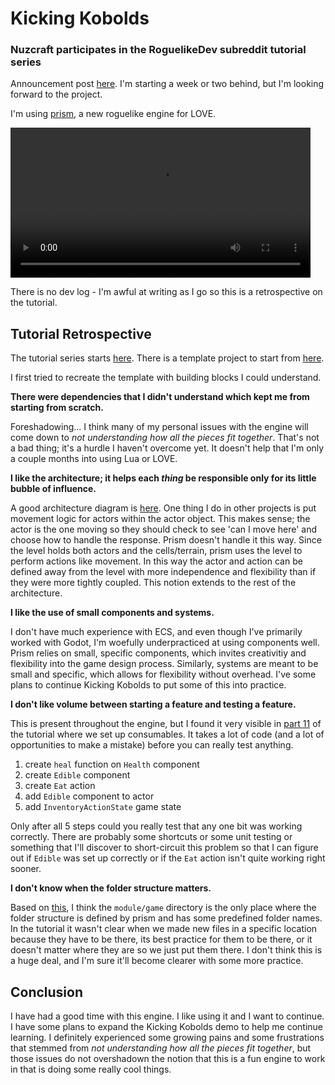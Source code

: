 # Kicking Kobolds

### Nuzcraft participates in the RoguelikeDev subreddit tutorial series

Announcement post [here](https://old.reddit.com/r/roguelikedev/comments/1luh8og/roguelikedev_does_the_complete_roguelike_tutorial/). I'm starting a week or two behind, but I'm looking forward to the project.

I'm using [prism](https://github.com/PrismRL/prism), a new roguelike engine for LOVE. 

<video src="https://raw.githubusercontent.com/PrismRL/prism/master/media/rage.mp4" controls width="480">
  video from prism repo demoing prism in a rage roguelike
</video>

There is no dev log - I'm awful at writing as I go so this is a retrospective on the tutorial.

## Tutorial Retrospective

The tutorial series starts [here](https://prismrl.github.io/prism/making-a-roguelike/part1.html). There is a template project to start from [here](https://prismrl.github.io/prism/installation.html).

I first tried to recreate the template with building blocks I could understand. 

**There were dependencies that I didn't understand which kept me from starting from scratch.**

Foreshadowing... I think many of my personal issues with the engine will come down to *not understanding how all the pieces fit together*. That's not a bad thing; it's a hurdle I haven't overcome yet. It doesn't help that I'm only a couple months into using Lua or LOVE. 

**I like the architecture; it helps each *thing* be responsible only for its little bubble of influence.**

A good architecture diagram is [here](https://prismrl.github.io/prism/architecture-primer.html). One thing I do in other projects is put movement logic for actors within the actor object. This makes sense; the actor is the one moving so they should check to see 'can I move here' and choose how to handle the response. Prism doesn't handle it this way. Since the level holds both actors and the cells/terrain, prism uses the level to perform actions like movement. In this way the actor and action can be defined away from the level with more independence and flexibility than if they were more tightly coupled. This notion extends to the rest of the architecture.

**I like the use of small components and systems.**

I don't have much experience with ECS, and even though I've primarily worked with Godot, I'm woefully underpracticed at using components well. Prism relies on small, specific components, which invites creativitiy and flexibility into the game design process. Similarly, systems are meant to be small and specific, which allows for flexibility without overhead. I've some plans to continue Kicking Kobolds to put some of this into practice.

**I don't like volume between starting a feature and testing a feature.**

This is present throughout the engine, but I found it very visible in [part 11](https://prismrl.github.io/prism/making-a-roguelike/part11.html) of the tutorial where we set up consumables. It takes a lot of code (and a lot of opportunities to make a mistake) before you can really test anything.

1. create `heal` function on `Health` component
2. create `Edible` component
3. create `Eat` action
4. add `Edible` component to actor
5. add `InventoryActionState` game state

Only after all 5 steps could you really test that any one bit was working correctly. There are probably some shortcuts or some unit testing or something that I'll discover to short-circuit this problem so that I can figure out if `Edible` was set up correctly or if the `Eat` action isn't quite working right sooner.

**I don't know when the folder structure matters.**

Based on [this](https://prismrl.github.io/prism/how-tos/object-registration.html), I think the `module/game` directory is the only place where the folder structure is defined by prism and has some predefined folder names. In the tutorial it wasn't clear when we made new files in a specific location because they have to be there, its best practice for them to be there, or it doesn't matter where they are so we just put them there. I don't think this is a huge deal, and I'm sure it'll become clearer with some more practice.

## Conclusion

I have had a good time with this engine. I like using it and I want to continue. I have some plans to expand the Kicking Kobolds demo to help me continue learning. I definitely experienced some growing pains and some frustrations that stemmed from *not understanding how all the pieces fit together*, but those issues do not overshadown the notion that this is a fun engine to work in that is doing some really cool things.

